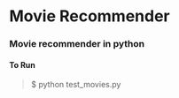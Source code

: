 <h1> Movie Recommender </h1>


<h3> Movie recommender in python </h3>

<h4> To Run </h4>

<blockquote> $ python test_movies.py </blockquote>
